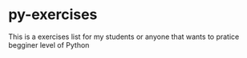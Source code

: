 # py-exercises

This is a exercises list for my students or anyone that wants to pratice begginer level of Python
